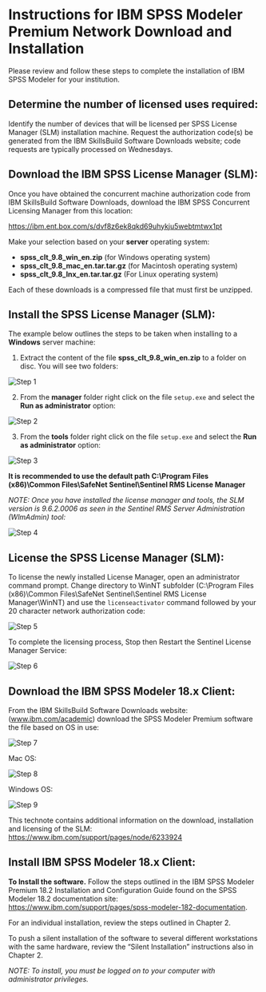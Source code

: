# Instructions for IBM SPSS Modeler Premium Network Download and Installation

Please review and follow these steps to complete the installation of IBM SPSS Modeler for your institution. 

## Determine the number of licensed uses required:
Identify the number of devices that will be licensed per SPSS License Manager (SLM) installation machine. Request the authorization code(s) be generated from the IBM SkillsBuild Software Downloads website; code requests are typically processed on Wednesdays. 

## Download the IBM SPSS License Manager (SLM):
Once you have obtained the concurrent machine authorization code from IBM SkillsBuild Software Downloads,  download the IBM SPSS Concurrent Licensing Manager from this location: 

https://ibm.ent.box.com/s/dvf8z6ek8qkd69uhykju5webtmtwx1pt

Make your selection based on your **server** operating system: 

- **spss_clt_9.8_win_en.zip** (for Windows operating system)
- **spss_clt_9.8_mac_en.tar.tar.gz** (for Macintosh operating system)
- **spss_clt_9.8_lnx_en.tar.tar.gz** (For Linux operating system)

Each of these downloads is a compressed file that must first be unzipped. 

## Install the SPSS License Manager (SLM):
The example below outlines the steps to be taken when installing to a **Windows** server machine: 


1. Extract the content of the file **spss_clt_9.8_win_en.zip** to a folder on disc. You will see two folders: 

![Step 1](images/step1.png)

2. From the **manager** folder right click on the file `setup.exe` and select the **Run as administrator** option:

![Step 2](images/step2.png)
 
3. From the **tools** folder right click on the file `setup.exe` and select the **Run as administrator** option:

![Step 3](images/step3.png)
 
**It is recommended to use the default path C:\Program Files (x86)\Common Files\SafeNet Sentinel\Sentinel RMS License Manager**

_NOTE: Once you have installed the license manager and tools, the SLM version is 9.6.2.0006 as seen in the Sentinel RMS Server Administration (WlmAdmin) tool:_

![Step 4](images/step4.png)

## License the SPSS License Manager (SLM):

To license the newly installed License Manager, open an administrator command prompt. Change directory to WinNT subfolder (C:\Program Files (x86)\Common Files\SafeNet Sentinel\Sentinel RMS License Manager\WinNT) and use the `licenseactivator` command followed by your 20 character network authorization code: 

![Step 5](images/step5.png)
 
To complete the licensing process, Stop then Restart the Sentinel License Manager Service: 

![Step 6](images/step6.png)

## Download the IBM SPSS Modeler 18.x Client:

From the IBM SkillsBuild Software Downloads website: (www.ibm.com/academic) download the SPSS Modeler Premium software the file based on OS in use:

![Step 7](images/step7.png)
 
Mac OS: 

![Step 8](images/step8.png) 
 
Windows OS:

![Step 9](images/step9.png)  

This technote contains additional information on the download, installation and licensing of the SLM: https://www.ibm.com/support/pages/node/6233924

## Install IBM SPSS Modeler 18.x Client:

**To Install the software.** Follow the steps outlined in the IBM SPSS Modeler Premium 18.2 Installation and Configuration Guide found on the SPSS Modeler 18.2 documentation site: https://www.ibm.com/support/pages/spss-modeler-182-documentation. 

For an individual installation, review the steps outlined in Chapter 2. 

To push a silent installation of the software to several different workstations with the same hardware, review the “Silent Installation” instructions also in Chapter 2. 

_NOTE: To install, you must be logged on to your computer with administrator privileges._
